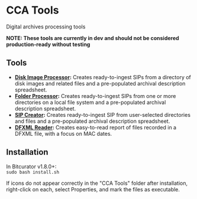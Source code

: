 # CCA Tools
Digital archives processing tools

**NOTE: These tools are currently in dev and should not be considered production-ready without testing**

## Tools

* **[Disk Image Processor](https://github.com/timothyryanwalsh/cca-diskimageprocessor):** Creates ready-to-ingest SIPs from a directory of disk images and related files and a pre-populated archival description spreadsheet.   
* **[Folder Processor](https://github.com/timothyryanwalsh/cca-folderprocessor):** Creates ready-to-ingest SIPs from one or more directories on a local file system and a pre-populated archival description spreadsheet.  
* **[SIP Creator](https://github.com/timothyryanwalsh/cca-sipcreator):** Creates ready-to-ingest SIP from user-selected directories and files and a pre-populated archival description spreadsheet.  
* **[DFXML Reader](https://github.com/timothyryanwalsh/dfxml-reader):** Creates easy-to-read report of files recorded in a DFXML file, with a focus on MAC dates.  

## Installation  
In Bitcurator v1.8.0+:  
`sudo bash install.sh`  

If icons do not appear correctly in the "CCA Tools" folder after installation, right-click on each, select Properties, and mark the files as executable.  
